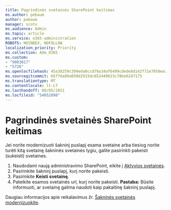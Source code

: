 ```yaml
---
title: Pagrindinės svetainės SharePoint keitimas
ms.author: pebaum
author: pebaum
manager: scotv
ms.audience: Admin
ms.topic: article
ms.service: o365-administration
ROBOTS: NOINDEX, NOFOLLOW
localization_priority: Priority
ms.collection: Adm_O365
ms.custom:
- "9003017"
- "5726"
ms.openlocfilehash: 45a38259c399eda0ccd79a34af6499cdede8d142f72e7050ee2f774292a62971
ms.sourcegitcommit: b5f7da89a650d2915dc652449623c78be6247175
ms.translationtype: MT
ms.contentlocale: lt-LT
ms.lasthandoff: 08/05/2021
ms.locfileid: "54052898"
---
```

# <a name="replace-the-sharepoint-root-site"></a>Pagrindinės svetainės SharePoint keitimas
Jei norite modernizuoti šakninį puslapį esama svetaine arba tiesiog norite turėti kitą svetainę šakninės svetainės lygiu, galite pasirinkti pakeisti (sukeisti) svetaines.

1. Naudodami naują administravimo SharePoint, eikite į [Aktyvios svetainės](https://admin.microsoft.com/sharepoint?page=siteManagement&modern=true).
2. Pasirinkite šakninį puslapį, kurį norite pakeisti.
3. Pasirinkite **Keisti svetainę**.
4. Pateikite esamos svetainės url, kurį norite pakeisti. **Pastaba:** Būsite informuoti, ar svetainę galima naudoti kaip pakaitinę šakninį puslapį.

Daugiau informacijos apie reikalavimus žr. [Šakninės svetainės modernizuokite](https://docs.microsoft.com/sharepoint/modern-root-site).

